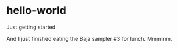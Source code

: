 # hello-world
Just getting started

And I just finished eating the Baja sampler #3 for lunch.  Mmmmm.
